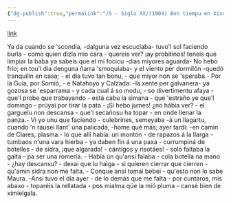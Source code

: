```yaml
---
{"dg-publish":true,"permalink":"/5 - Siglo XX/(1904) Bon tiempu en Xixón/","tags":["#Siglo_20","a1904","central","escrito","Gijón","periódico"]}
---
```


[link](https://cosescelebres.blogspot.com/2024/10/anu-1904-bon-tiempu-en-xixon.html)

Ya da cuando se 'scondía, -dalguna vez escuclaba- tuvo'l sol faciendo burla - como quien dizla mio cara - quereis ver? ¡ay probitinos! teneis que limpiar la baba ya sabeis que el mi focicu -dias miyores aguarda- No hebo frio; en tou'l dia denguna ñarra 'smoquiaba- y el viento per dormilón -quedó tranquilín en casa; - el dia tuvo tan bonu, - que miyor non se 'speraba.- Por la Guía, por Somió, - e Natahoyo y Calzada: -la xente per galvanera- ya gozosa se 'esparrama - y cada cual á so modu, - so divertimentu afaya - que'l probe que trabayando - está cabu la simana - que 'estraño ye que'l domingo - prúyai por tirar la pata - ¡Si hebo jumes! ¿no hábia ver? - el garguelu non descansa - que'l secañosu ha topar - en onde llenar la panza.- Vi yo unu que faciendo - culebrines, semeyaba -à un llagartu, cuando 'n rausei llant' una palicada, -home qué más; ayer tardi: -en camín de Ciares, plasma.- lo que allí había: un montón - de rapazos á la llarga - tumbaos n'una vara hierba - ya daben fin á una paxa - currumpiná de botelles - de sidra, ¡que algarada! - cántigos y risotáes! - solo faltaba la gaita - pa ser una romería. - Habia ún qu'ansi falaba - cola botella na mano - ¿hay descansu? - dexai que lu haiga - si quieren cierrar que cierren - qu'amin sidra non me falta. - Conque ansí tomai bebei - qu'esto non lo sabe Maura. -Ansi tuvo el día ayer - de lo demás que me falta - por cuntaros, mis abaxo - toparéis la rellatada - pos mialma qüe la mió pluma - cansé bien de ximielgala.